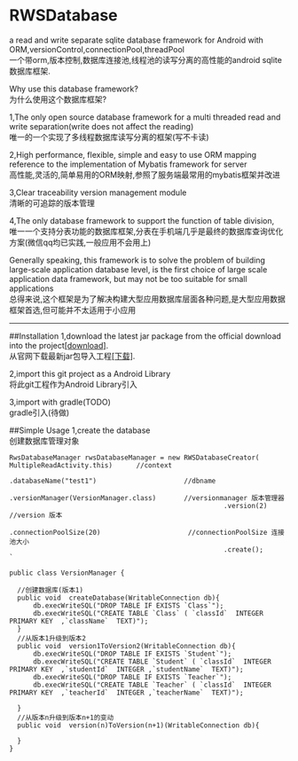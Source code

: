 # RWSDatabase
a read and write  separate sqlite database framework for Android with ORM,versionControl,connectionPool,threadPool  
一个带orm,版本控制,数据库连接池,线程池的读写分离的高性能的android sqlite数据库框架.

Why use this database framework?  
为什么使用这个数据库框架?

1,The only open source database framework for a multi threaded read and write separation(write does not affect the reading)  
唯一的一个实现了多线程数据库读写分离的框架(写不卡读)

2,High performance, flexible, simple and easy to use ORM mapping reference to the implementation of Mybatis framework for server  
高性能,灵活的,简单易用的ORM映射,参照了服务端最常用的mybatis框架并改进

3,Clear traceability version management module  
清晰的可追踪的版本管理

4,The only database framework to support the function of table division,  
唯一一个支持分表功能的数据库框架,分表在手机端几乎是最终的数据库查询优化方案(微信qq均已实践,一般应用不会用上)

Generally speaking, this framework is to solve the problem of building large-scale application database level, is the first choice of large scale application data framework, but may not be too suitable for small applications  
总得来说,这个框架是为了解决构建大型应用数据库层面各种问题,是大型应用数据框架首选,但可能并不太适用于小应用
***
##Installation
1,download the latest jar package from the official download into the project[[download]](wwww.codeingdie.com/RWSDatabase).  
从官网下载最新jar包导入工程[[下载]](wwww.codeingdie.com/RWSDatabase).

2,import this git project as a Android Library  
将此git工程作为Android Library引入

3,import with gradle(TODO)  
gradle引入(待做)



##Simple Usage
1,create the database  
创建数据库管理对象
  ```
  RwsDatabaseManager rwsDatabaseManager = new RWSDatabaseCreator( MultipleReadActivity.this)      //context
                                                        .databaseName("test1")                      //dbname
                                                        .versionManager(VersionManager.class)       //versionmanager 版本管理器
                                                        .version(2)                                  //version 版本
                                                        .connectionPoolSize(20)                      //connectionPoolSize 连接池大小
                                                        .create();       `
  ```  
  ``` 
public class VersionManager {
    
    //创建数据库(版本1)
    public void  createDatabase(WritableConnection db){
        db.execWriteSQL("DROP TABLE IF EXISTS `Class`");
        db.execWriteSQL("CREATE TABLE `Class` ( `classId`  INTEGER PRIMARY KEY  ,`className`  TEXT)");
    }
    //从版本1升级到版本2
    public void  version1ToVersion2(WritableConnection db){
        db.execWriteSQL("DROP TABLE IF EXISTS `Student`");
        db.execWriteSQL("CREATE TABLE `Student` ( `classId`  INTEGER PRIMARY KEY  ,`studentId`  INTEGER ,`studentName`  TEXT)");
        db.execWriteSQL("DROP TABLE IF EXISTS `Teacher`");
        db.execWriteSQL("CREATE TABLE `Teacher` ( `classId`  INTEGER PRIMARY KEY  ,`teacherId`  INTEGER ,`teacherName`  TEXT)");

    }
    //从版本n升级到版本n+1的变动
    public void  version(n)ToVersion(n+1)(WritableConnection db){
     
    }
}

  
 
 ```
